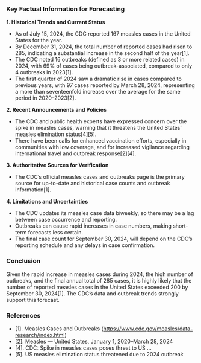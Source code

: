 ### Key Factual Information for Forecasting

**1. Historical Trends and Current Status**
- As of July 15, 2024, the CDC reported 167 measles cases in the United States for the year.
- By December 31, 2024, the total number of reported cases had risen to 285, indicating a substantial increase in the second half of the year[1].
- The CDC noted 16 outbreaks (defined as 3 or more related cases) in 2024, with 69% of cases being outbreak-associated, compared to only 4 outbreaks in 2023[1].
- The first quarter of 2024 saw a dramatic rise in cases compared to previous years, with 97 cases reported by March 28, 2024, representing a more than seventeenfold increase over the average for the same period in 2020–2023[2].

**2. Recent Announcements and Policies**
- The CDC and public health experts have expressed concern over the spike in measles cases, warning that it threatens the United States’ measles elimination status[4][5].
- There have been calls for enhanced vaccination efforts, especially in communities with low coverage, and for increased vigilance regarding international travel and outbreak response[2][4].

**3. Authoritative Sources for Verification**
- The CDC’s official measles cases and outbreaks page is the primary source for up-to-date and historical case counts and outbreak information[1].

**4. Limitations and Uncertainties**
- The CDC updates its measles case data biweekly, so there may be a lag between case occurrence and reporting.
- Outbreaks can cause rapid increases in case numbers, making short-term forecasts less certain.
- The final case count for September 30, 2024, will depend on the CDC’s reporting schedule and any delays in case confirmation.

### Conclusion

Given the rapid increase in measles cases during 2024, the high number of outbreaks, and the final annual total of 285 cases, it is highly likely that the number of reported measles cases in the United States exceeded 200 by September 30, 2024[1]. The CDC’s data and outbreak trends strongly support this forecast.

### References

- [1]. Measles Cases and Outbreaks (https://www.cdc.gov/measles/data-research/index.html)
- [2]. Measles — United States, January 1, 2020–March 28, 2024
- [4]. CDC: Spike in measles cases poses threat to US ...
- [5]. US measles elimination status threatened due to 2024 outbreak